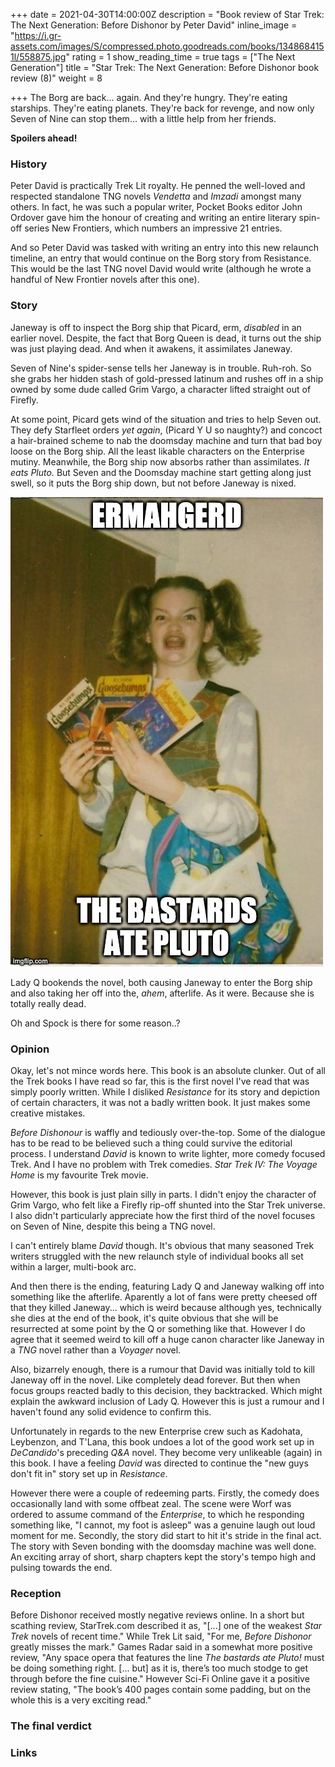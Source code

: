 +++
date = 2021-04-30T14:00:00Z
description = "Book review of Star Trek: The Next Generation: Before Dishonor by Peter David"
inline_image = "https://i.gr-assets.com/images/S/compressed.photo.goodreads.com/books/1348684151l/558875.jpg"
rating = 1
show_reading_time = true
tags = ["The Next Generation"]
title = "Star Trek: The Next Generation: Before Dishonor book review (8)"
weight = 8

+++
The Borg are back... again. And they're hungry. They're eating starships. They're eating planets. They're back for revenge, and now only Seven of Nine can stop them... with a little help from her friends.

**Spoilers ahead!**

<!--more-->

### History

Peter David is practically Trek Lit royalty. He penned the well-loved and respected standalone TNG novels _Vendetta_ and _Imzadi_ amongst many others. In fact, he was such a popular writer, Pocket Books editor John Ordover gave him the honour of creating and writing an entire literary spin-off series New Frontiers, which numbers an impressive 21 entries. 

And so Peter David was tasked with writing an entry into this new relaunch timeline, an entry that would continue on the Borg story from Resistance. This would be the last TNG novel David would write (although he wrote a handful of New Frontier novels after this one). 

### Story

Janeway is off to inspect the Borg ship that Picard, erm, _disabled_ in an earlier novel. Despite, the fact that Borg Queen is dead, it turns out the ship was just playing dead. And when it awakens, it assimilates Janeway.

Seven of Nine's spider-sense tells her Janeway is in trouble. Ruh-roh. So she grabs her hidden stash of gold-pressed latinum and rushes off in a ship owned by some dude called Grim Vargo, a character lifted straight out of Firefly. 

At some point, Picard gets wind of the situation and tries to help Seven out. They defy Starfleet orders _yet again_, (Picard Y U so naughty?) and concoct a hair-brained scheme to nab the doomsday machine and turn that bad boy loose on the Borg ship. All the least likable characters on the Enterprise mutiny. Meanwhile, the Borg ship now absorbs rather than assimilates. _It eats Pluto._ But Seven and the Doomsday machine start getting along just swell, so it puts the Borg ship down, but not before Janeway is nixed. 

![](/uploads/58tkbj.jpg)

Lady Q bookends the novel, both causing Janeway to enter the Borg ship and also taking her off into the, _ahem_, afterlife. As it were. Because she is totally really dead. 

Oh and Spock is there for some reason..? 

### Opinion

Okay, let's not mince words here. This book is an absolute clunker. Out of all the Trek books I have read so far, this is the first novel I've read that was simply poorly written. While I disliked _Resistance_ for its story and depiction of certain characters, it was not a badly written book. It just makes some creative mistakes.

_Before Dishonour_ is waffly and tediously over-the-top. Some of the dialogue has to be read to be believed such a thing could survive the editorial process. I understand _David_ is known to write lighter, more comedy focused Trek. And I have no problem with Trek comedies. _Star Trek IV: The Voyage Home_ is my favourite Trek movie. 

However, this book is just plain silly in parts. I didn't enjoy the character of Grim Vargo, who felt like a Firefly rip-off shunted into the Star Trek universe. I also didn't particularly appreciate how the first third of the novel focuses on Seven of Nine, despite this being a TNG novel.

I can't entirely blame _David_ though. It's obvious that many seasoned Trek writers struggled with the new relaunch style of individual books all set within a larger, multi-book arc. 

And then there is the ending, featuring Lady Q and Janeway walking off into something like the afterlife. Aparently a lot of fans were pretty cheesed off that they killed Janeway... which is weird because although yes, technically she dies at the end of the book, it's quite obvious that she will be resurrected at some point by the Q or something like that. However I do agree that it seemed weird to kill off a huge canon character like Janeway in a _TNG_ novel rather than a _Voyager_ novel.

Also, bizarrely enough, there is a rumour that David was initially told to kill Janeway off in the novel. Like completely dead forever. But then when focus groups reacted badly to this decision, they backtracked. Which might explain the awkward inclusion of Lady Q. However this is just a rumour and I haven't found any solid evidence to confirm this. 

Unfortunately in regards to the new Enterprise crew such as Kadohata, Leybenzon, and T'Lana, this book undoes a lot of the good work set up in _DeCandido_'s preceding _Q&A_ novel. They become very unlikeable (again) in this book. I have a feeling _David_ was directed to continue the "new guys don't fit in" story set up in _Resistance_. 

However there were a couple of redeeming parts. Firstly, the comedy does occasionally land with some offbeat zeal. The scene were Worf was ordered to assume command of the _Enterprise_, to which he responding something like, "I cannot, my foot is asleep" was a genuine laugh out loud moment for me. Secondly, the story did start to hit it's stride in the final act. The story with Seven bonding with the doomsday machine was well done. An exciting array of short, sharp chapters kept the story's tempo high and pulsing towards the end. 

### Reception

Before Dishonor received mostly negative reviews online. In a short but scathing review, StarTrek.com described it as, "\[...\] one of the weakest _Star Trek_ novels of recent time." While Trek Lit said, "For me, _Before Dishonor_ greatly misses the mark." Games Radar said in a somewhat more positive review, "Any space opera that features the line _The bastards ate Pluto!_ must be doing something right. \[... but\] as it is, there’s too much stodge to get through before the fine cuisine." However Sci-Fi Online gave it a positive review stating, "The book’s 400 pages contain some padding, but on the whole this is a very exciting read."

### The final verdict

### Links